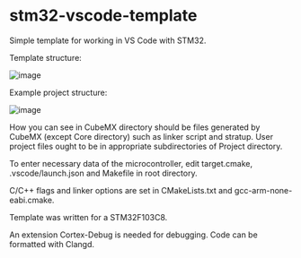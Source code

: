 # stm32-vscode-template
Simple template for working in VS Code with STM32.

Template structure:

![image](https://user-images.githubusercontent.com/17883057/155860524-d6590500-ecc7-4f6f-923c-1249a3de6698.png)

Example project structure:

![image](https://user-images.githubusercontent.com/17883057/155860580-69496815-5c42-4a3e-8ffc-0982fe007d47.png)

How you can see in CubeMX directory should be files generated by CubeMX (except Core directory) such as linker script and stratup. User project files ought to be in appropriate subdirectories of Project directory.

To enter necessary data of the microcontroller, edit target.cmake, .vscode/launch.json and Makefile in root directory.

C/C++ flags and linker options are set in CMakeLists.txt and gcc-arm-none-eabi.cmake. 

Template was written for a STM32F103C8.

An extension Cortex-Debug is needed for debugging.
Code can be formatted with Clangd.
